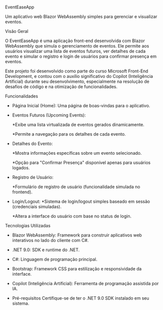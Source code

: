 EventEaseApp

Um aplicativo web Blazor WebAssembly simples para gerenciar e visualizar eventos.

Visão Geral

O EventEaseApp é uma aplicação front-end desenvolvida com Blazor WebAssembly que simula o gerenciamento de eventos. Ele permite aos usuários visualizar uma lista de eventos futuros, ver detalhes de cada evento e simular o registro e login de usuários para confirmar presença em eventos.

Este projeto foi desenvolvido como parte do curso Microsoft Front-End Development, e contou com o auxílio significativo do Copilot (Inteligência Artificial) durante seu desenvolvimento, especialmente na resolução de desafios de código e na otimização de funcionalidades.

Funcionalidades
- Página Inicial (Home): Uma página de boas-vindas para o aplicativo.
- Eventos Futuros (Upcoming Events):
  
    *Exibe uma lista virtualizada de eventos gerados dinamicamente.
  
    *Permite a navegação para os detalhes de cada evento.
- Detalhes do Evento:

    *Mostra informações específicas sobre um evento selecionado.
  
    *Opção para "Confirmar Presença" disponível apenas para usuários logados.
- Registro de Usuário:
  
    *Formulário de registro de usuário (funcionalidade simulada no frontend).
  
- Login/Logout:
    *Sistema de login/logout simples baseado em sessão (credenciais simuladas).
  
    *Altera a interface do usuário com base no status de login.

Tecnologias Utilizadas
- Blazor WebAssembly: Framework para construir aplicativos web interativos no lado do cliente com C#.
- .NET 9.0: SDK e runtime do .NET.
- C#: Linguagem de programação principal.
- Bootstrap: Framework CSS para estilização e responsividade da interface.
- Copilot (Inteligência Artificial): Ferramenta de programação assistida por IA.

- Pré-requisitos
Certifique-se de ter o .NET 9.0 SDK instalado em seu sistema.
